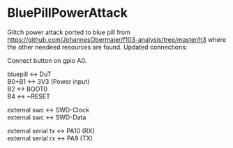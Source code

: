 # BluePillPowerAttack
Glitch power attack ported to blue pill from https://github.com/JohannesObermaier/f103-analysis/tree/master/h3
where the other needeed resources are found.
Updated connections:

Connect button on gpio A0.

bluepill 	<-> 	DuT<br />
B0+B1		  <->	  3V3 (Power input)<br />
B2		    <->	   BOOT0<br />
B4		    <->	  ~RESET<br />

external swc	<->	SWD-Clock<br />
external swc	<->	SWD-Data<br />

external serial tx		<->	PA10 (RX)<br />
external serial rx		<->	PA9 (TX)<br />





